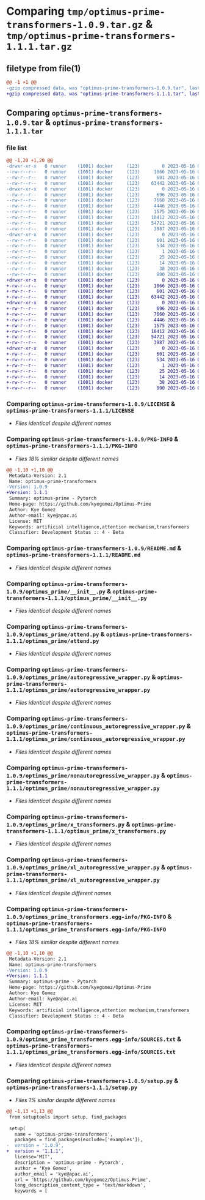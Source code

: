 # Comparing `tmp/optimus-prime-transformers-1.0.9.tar.gz` & `tmp/optimus-prime-transformers-1.1.1.tar.gz`

## filetype from file(1)

```diff
@@ -1 +1 @@
-gzip compressed data, was "optimus-prime-transformers-1.0.9.tar", last modified: Tue May 16 02:12:41 2023, max compression
+gzip compressed data, was "optimus-prime-transformers-1.1.1.tar", last modified: Tue May 16 02:16:59 2023, max compression
```

## Comparing `optimus-prime-transformers-1.0.9.tar` & `optimus-prime-transformers-1.1.1.tar`

### file list

```diff
@@ -1,20 +1,20 @@
-drwxr-xr-x   0 runner    (1001) docker     (123)        0 2023-05-16 02:12:41.341865 optimus-prime-transformers-1.0.9/
--rw-r--r--   0 runner    (1001) docker     (123)     1066 2023-05-16 02:12:30.000000 optimus-prime-transformers-1.0.9/LICENSE
--rw-r--r--   0 runner    (1001) docker     (123)      601 2023-05-16 02:12:41.341865 optimus-prime-transformers-1.0.9/PKG-INFO
--rw-r--r--   0 runner    (1001) docker     (123)    63442 2023-05-16 02:12:30.000000 optimus-prime-transformers-1.0.9/README.md
-drwxr-xr-x   0 runner    (1001) docker     (123)        0 2023-05-16 02:12:41.341865 optimus-prime-transformers-1.0.9/optimus_prime/
--rw-r--r--   0 runner    (1001) docker     (123)      696 2023-05-16 02:12:30.000000 optimus-prime-transformers-1.0.9/optimus_prime/__init__.py
--rw-r--r--   0 runner    (1001) docker     (123)     7660 2023-05-16 02:12:30.000000 optimus-prime-transformers-1.0.9/optimus_prime/attend.py
--rw-r--r--   0 runner    (1001) docker     (123)     4446 2023-05-16 02:12:30.000000 optimus-prime-transformers-1.0.9/optimus_prime/autoregressive_wrapper.py
--rw-r--r--   0 runner    (1001) docker     (123)     1575 2023-05-16 02:12:30.000000 optimus-prime-transformers-1.0.9/optimus_prime/continuous_autoregressive_wrapper.py
--rw-r--r--   0 runner    (1001) docker     (123)    10412 2023-05-16 02:12:30.000000 optimus-prime-transformers-1.0.9/optimus_prime/nonautoregressive_wrapper.py
--rw-r--r--   0 runner    (1001) docker     (123)    54721 2023-05-16 02:12:30.000000 optimus-prime-transformers-1.0.9/optimus_prime/x_transformers.py
--rw-r--r--   0 runner    (1001) docker     (123)     3987 2023-05-16 02:12:30.000000 optimus-prime-transformers-1.0.9/optimus_prime/xl_autoregressive_wrapper.py
-drwxr-xr-x   0 runner    (1001) docker     (123)        0 2023-05-16 02:12:41.341865 optimus-prime-transformers-1.0.9/optimus_prime_transformers.egg-info/
--rw-r--r--   0 runner    (1001) docker     (123)      601 2023-05-16 02:12:41.000000 optimus-prime-transformers-1.0.9/optimus_prime_transformers.egg-info/PKG-INFO
--rw-r--r--   0 runner    (1001) docker     (123)      534 2023-05-16 02:12:41.000000 optimus-prime-transformers-1.0.9/optimus_prime_transformers.egg-info/SOURCES.txt
--rw-r--r--   0 runner    (1001) docker     (123)        1 2023-05-16 02:12:41.000000 optimus-prime-transformers-1.0.9/optimus_prime_transformers.egg-info/dependency_links.txt
--rw-r--r--   0 runner    (1001) docker     (123)       25 2023-05-16 02:12:41.000000 optimus-prime-transformers-1.0.9/optimus_prime_transformers.egg-info/requires.txt
--rw-r--r--   0 runner    (1001) docker     (123)       14 2023-05-16 02:12:41.000000 optimus-prime-transformers-1.0.9/optimus_prime_transformers.egg-info/top_level.txt
--rw-r--r--   0 runner    (1001) docker     (123)       38 2023-05-16 02:12:41.341865 optimus-prime-transformers-1.0.9/setup.cfg
--rw-r--r--   0 runner    (1001) docker     (123)      800 2023-05-16 02:12:30.000000 optimus-prime-transformers-1.0.9/setup.py
+drwxr-xr-x   0 runner    (1001) docker     (123)        0 2023-05-16 02:16:59.050638 optimus-prime-transformers-1.1.1/
+-rw-r--r--   0 runner    (1001) docker     (123)     1066 2023-05-16 02:16:47.000000 optimus-prime-transformers-1.1.1/LICENSE
+-rw-r--r--   0 runner    (1001) docker     (123)      601 2023-05-16 02:16:59.050638 optimus-prime-transformers-1.1.1/PKG-INFO
+-rw-r--r--   0 runner    (1001) docker     (123)    63442 2023-05-16 02:16:47.000000 optimus-prime-transformers-1.1.1/README.md
+drwxr-xr-x   0 runner    (1001) docker     (123)        0 2023-05-16 02:16:59.050638 optimus-prime-transformers-1.1.1/optimus_prime/
+-rw-r--r--   0 runner    (1001) docker     (123)      696 2023-05-16 02:16:47.000000 optimus-prime-transformers-1.1.1/optimus_prime/__init__.py
+-rw-r--r--   0 runner    (1001) docker     (123)     7660 2023-05-16 02:16:47.000000 optimus-prime-transformers-1.1.1/optimus_prime/attend.py
+-rw-r--r--   0 runner    (1001) docker     (123)     4446 2023-05-16 02:16:47.000000 optimus-prime-transformers-1.1.1/optimus_prime/autoregressive_wrapper.py
+-rw-r--r--   0 runner    (1001) docker     (123)     1575 2023-05-16 02:16:47.000000 optimus-prime-transformers-1.1.1/optimus_prime/continuous_autoregressive_wrapper.py
+-rw-r--r--   0 runner    (1001) docker     (123)    10412 2023-05-16 02:16:47.000000 optimus-prime-transformers-1.1.1/optimus_prime/nonautoregressive_wrapper.py
+-rw-r--r--   0 runner    (1001) docker     (123)    54721 2023-05-16 02:16:47.000000 optimus-prime-transformers-1.1.1/optimus_prime/x_transformers.py
+-rw-r--r--   0 runner    (1001) docker     (123)     3987 2023-05-16 02:16:47.000000 optimus-prime-transformers-1.1.1/optimus_prime/xl_autoregressive_wrapper.py
+drwxr-xr-x   0 runner    (1001) docker     (123)        0 2023-05-16 02:16:59.050638 optimus-prime-transformers-1.1.1/optimus_prime_transformers.egg-info/
+-rw-r--r--   0 runner    (1001) docker     (123)      601 2023-05-16 02:16:59.000000 optimus-prime-transformers-1.1.1/optimus_prime_transformers.egg-info/PKG-INFO
+-rw-r--r--   0 runner    (1001) docker     (123)      534 2023-05-16 02:16:59.000000 optimus-prime-transformers-1.1.1/optimus_prime_transformers.egg-info/SOURCES.txt
+-rw-r--r--   0 runner    (1001) docker     (123)        1 2023-05-16 02:16:59.000000 optimus-prime-transformers-1.1.1/optimus_prime_transformers.egg-info/dependency_links.txt
+-rw-r--r--   0 runner    (1001) docker     (123)       25 2023-05-16 02:16:59.000000 optimus-prime-transformers-1.1.1/optimus_prime_transformers.egg-info/requires.txt
+-rw-r--r--   0 runner    (1001) docker     (123)       14 2023-05-16 02:16:59.000000 optimus-prime-transformers-1.1.1/optimus_prime_transformers.egg-info/top_level.txt
+-rw-r--r--   0 runner    (1001) docker     (123)       38 2023-05-16 02:16:59.050638 optimus-prime-transformers-1.1.1/setup.cfg
+-rw-r--r--   0 runner    (1001) docker     (123)      800 2023-05-16 02:16:47.000000 optimus-prime-transformers-1.1.1/setup.py
```

### Comparing `optimus-prime-transformers-1.0.9/LICENSE` & `optimus-prime-transformers-1.1.1/LICENSE`

 * *Files identical despite different names*

### Comparing `optimus-prime-transformers-1.0.9/PKG-INFO` & `optimus-prime-transformers-1.1.1/PKG-INFO`

 * *Files 18% similar despite different names*

```diff
@@ -1,10 +1,10 @@
 Metadata-Version: 2.1
 Name: optimus-prime-transformers
-Version: 1.0.9
+Version: 1.1.1
 Summary: optimus-prime - Pytorch
 Home-page: https://github.com/kyegomez/Optimus-Prime
 Author: Kye Gomez
 Author-email: kye@apac.ai
 License: MIT
 Keywords: artificial intelligence,attention mechanism,transformers
 Classifier: Development Status :: 4 - Beta
```

### Comparing `optimus-prime-transformers-1.0.9/README.md` & `optimus-prime-transformers-1.1.1/README.md`

 * *Files identical despite different names*

### Comparing `optimus-prime-transformers-1.0.9/optimus_prime/__init__.py` & `optimus-prime-transformers-1.1.1/optimus_prime/__init__.py`

 * *Files identical despite different names*

### Comparing `optimus-prime-transformers-1.0.9/optimus_prime/attend.py` & `optimus-prime-transformers-1.1.1/optimus_prime/attend.py`

 * *Files identical despite different names*

### Comparing `optimus-prime-transformers-1.0.9/optimus_prime/autoregressive_wrapper.py` & `optimus-prime-transformers-1.1.1/optimus_prime/autoregressive_wrapper.py`

 * *Files identical despite different names*

### Comparing `optimus-prime-transformers-1.0.9/optimus_prime/continuous_autoregressive_wrapper.py` & `optimus-prime-transformers-1.1.1/optimus_prime/continuous_autoregressive_wrapper.py`

 * *Files identical despite different names*

### Comparing `optimus-prime-transformers-1.0.9/optimus_prime/nonautoregressive_wrapper.py` & `optimus-prime-transformers-1.1.1/optimus_prime/nonautoregressive_wrapper.py`

 * *Files identical despite different names*

### Comparing `optimus-prime-transformers-1.0.9/optimus_prime/x_transformers.py` & `optimus-prime-transformers-1.1.1/optimus_prime/x_transformers.py`

 * *Files identical despite different names*

### Comparing `optimus-prime-transformers-1.0.9/optimus_prime/xl_autoregressive_wrapper.py` & `optimus-prime-transformers-1.1.1/optimus_prime/xl_autoregressive_wrapper.py`

 * *Files identical despite different names*

### Comparing `optimus-prime-transformers-1.0.9/optimus_prime_transformers.egg-info/PKG-INFO` & `optimus-prime-transformers-1.1.1/optimus_prime_transformers.egg-info/PKG-INFO`

 * *Files 18% similar despite different names*

```diff
@@ -1,10 +1,10 @@
 Metadata-Version: 2.1
 Name: optimus-prime-transformers
-Version: 1.0.9
+Version: 1.1.1
 Summary: optimus-prime - Pytorch
 Home-page: https://github.com/kyegomez/Optimus-Prime
 Author: Kye Gomez
 Author-email: kye@apac.ai
 License: MIT
 Keywords: artificial intelligence,attention mechanism,transformers
 Classifier: Development Status :: 4 - Beta
```

### Comparing `optimus-prime-transformers-1.0.9/optimus_prime_transformers.egg-info/SOURCES.txt` & `optimus-prime-transformers-1.1.1/optimus_prime_transformers.egg-info/SOURCES.txt`

 * *Files identical despite different names*

### Comparing `optimus-prime-transformers-1.0.9/setup.py` & `optimus-prime-transformers-1.1.1/setup.py`

 * *Files 1% similar despite different names*

```diff
@@ -1,13 +1,13 @@
 from setuptools import setup, find_packages
 
 setup(
   name = 'optimus-prime-transformers',
   packages = find_packages(exclude=['examples']),
-  version = '1.0.9',
+  version = '1.1.1',
   license='MIT',
   description = 'optimus-prime - Pytorch',
   author = 'Kye Gomez',
   author_email = 'kye@apac.ai',
   url = 'https://github.com/kyegomez/Optimus-Prime',
   long_description_content_type = 'text/markdown',
   keywords = [
```

